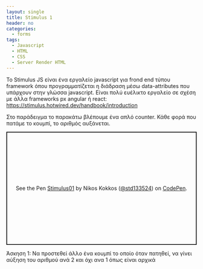 ```yaml
---
layout: single
title: Stimulus 1
header: no
categories:
  - forms
tags:
  - Javascript
  - HTML
  - CSS
  - Server Render HTML
---
```


To Stimulus JS είναι ένα εργαλείο javascript για frond end τύπου framework όπου προγραμματίζεται η διάδραση μέσω data-attributes που υπάρχουν στην γλώσσα javascript. Είναι πολύ ευέλικτο εργαλείο σε σχέση με άλλα frameworks px angular ή react: https://stimulus.hotwired.dev/handbook/introduction

Στο παράδειγμα το παρακάτω βλέπουμε ένα απλό counter. Κάθε φορά που πατάμε το κουμπί, το αριθμός αυξάνεται.

<p class="codepen" data-height="300" data-default-tab="html,result" data-slug-hash="qBGBzjv" data-user="std133524" style="height: 300px; box-sizing: border-box; display: flex; align-items: center; justify-content: center; border: 2px solid; margin: 1em 0; padding: 1em;">
  <span>See the Pen <a href="https://codepen.io/std133524/pen/qBGBzjv">
  Stimulus01</a> by Nikos Kokkos (<a href="https://codepen.io/std133524">@std133524</a>)
  on <a href="https://codepen.io">CodePen</a>.</span>
</p>
<script async src="https://cpwebassets.codepen.io/assets/embed/ei.js"></script>

Άσκηση 1: Να προστεθεί άλλο ένα κουμπί το οποίο όταν πατηθεί, να γίνει αύξηση του αριθμού ανά 2 και όχι ανα 1 όπως είναι αρχικά




